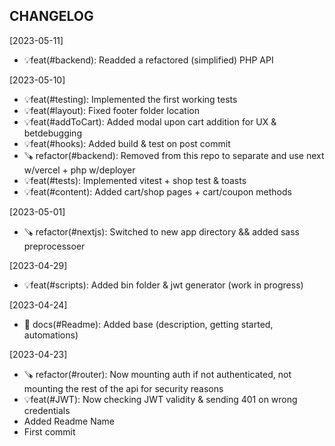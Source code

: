 CHANGELOG
----------------------

[2023-05-11]
 * 💡feat(#backend): Readded a refactored (simplified) PHP API

[2023-05-10]
 * 💡feat(#testing): Implemented the first working tests
 * 💡feat(#layout): Fixed footer folder location
 * 💡feat(#addToCart): Added modal upon cart addition for UX & betdebugging
 * 💡feat(#hooks): Added build & test on post commit
 * 🪚 refactor(#backend): Removed from this repo to separate and use next w/vercel + php w/deployer
 * 💡feat(#tests): Implemented vitest + shop test & toasts
 * 💡feat(#content): Added cart/shop pages + cart/coupon methods

[2023-05-01]
 * 🪚 refactor(#nextjs): Switched to new app directory && added sass preprocessoer

[2023-04-29]
 * 💡feat(#scripts): Added bin folder & jwt generator (work in progress)

[2023-04-24]
 * 📖 docs(#Readme): Added base (description, getting started, automations)

[2023-04-23]
 * 🪚 refactor(#router): Now mounting auth if not authenticated, not mounting the rest of the api for security reasons
 * 💡feat(#JWT): Now checking JWT validity & sending 401 on wrong credentials
 * Added Readme Name
 * First commit
